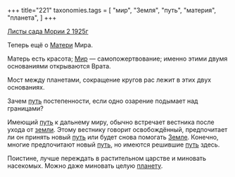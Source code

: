 +++
title="221"
taxonomies.tags = [
 "мир",
 "Земля",
 "путь",
 "материя",
 "планета",
]
+++

[Листы сада Мории 2 1925г](/agni/1925)

Теперь ещё о [Матери](/tags/материя) Мира.   

Матерь есть красота; [Мир](/tags/мир) — самопожертвование; именно этими двумя основаниями открываются Врата.   

Мост между планетами, сокращение кругов рас лежит в этих двух основаниях.   

Зачем [путь](/tags/путь) постепенности, если одно озарение подымает над границами?   

Имеющий [путь](/tags/путь) к дальнему миру, обычно встречает вестника после ухода от [земли](/tags/Земля). Этому вестнику говорит освобождённый, предпочитает ли он принять новый [путь](/tags/путь) или будет снова помогать [Земле](/tags/Земля). Конечно, многие предпочитают новый [путь](/tags/путь), но имеются решившие [путь](/tags/путь) здесь.   

Поистине, лучше переждать в растительном царстве и миновать насекомых. Можно даже миновать целую [планету](/tags/планета).   

